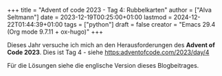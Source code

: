 +++
title = "Advent of code 2023 - Tag 4: Rubbelkarten"
author = ["Alva Seltmann"]
date = 2023-12-19T00:25:00+01:00
lastmod = 2024-12-22T01:44:39+01:00
tags = ["python"]
draft = false
creator = "Emacs 29.4 (Org mode 9.7.11 + ox-hugo)"
+++

Dieses Jahr versuche ich mich an den Herausforderungen des **Advent of Code
2023**. Dies ist Tag 4 - siehe <https:adventofcode.com/2023/day/4>

Für die Lösungen siehe die englische Version dieses Blogbeitrages.
